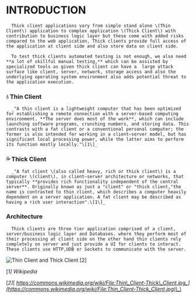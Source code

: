 # INTRODUCTION

      Thick client applications vary from simple stand alone \(Thin Client\) application to complex application \(Thick Client\) with contribution to business logic layer but these come with added risks compared to the web application, Thick clients provide full access of the application at client side and also store data on client side.

      To test thick clients automated testing is not enough, we also need **a lot of skillful manual testing,** which can be assisted by specialized tools as given thick client can have a  large attack surface like client, server, network, storage access and also the underlying operating system environment also adds potential threat to the application execution.

### 💧 Thin Client <a id="including-chapters"></a>

      _"A thin client is a lightweight computer that has been optimized for establishing a remote connection with a server-based computing environment. **The server does most of the work**, which can include launching software programs, crunching numbers, and storing data. This contrasts with a fat client or a conventional personal computer; the former is also intended for working in a client–server model, but has significant local processing power, while the latter aims to perform its function mostly locally."\[1\]_  


### 💦 Thick Client <a id="deleting-a-chapter"></a>

      _"A fat client \(also called heavy, rich or thick client\) is a computer \(client\), in client–server architecture or networks, that typically **provides rich functionality independent of the central server**. Originally known as just a "client" or "thick client,"the name is contrasted to thin client, which describes a computer heavily dependent on a server application. A fat client may be described as having a rich user interaction".\[1\]_  


### Architecture <a id="auto-saving"></a>

      Thick clients are three tier application comprised of a client, server/business logic layer and Databases. where they perform most of their processing at client side on the other hand thin clients rely completely on server and just provide a UI for clients to interact. These clients use HTTP,UDB or Sockets to communicate with the server.

![Thin Client and Thick Client \[2\]](.gitbook/assets/image.png)



\[_1\] Wikipedia _

\[_2\]_[ _https://commons.wikimedia.org/wiki/File:Thin\_Client-Thick\_Client.jpg_](https://commons.wikimedia.org/wiki/File:Thin_Client-Thick_Client.jpg)\_\_



